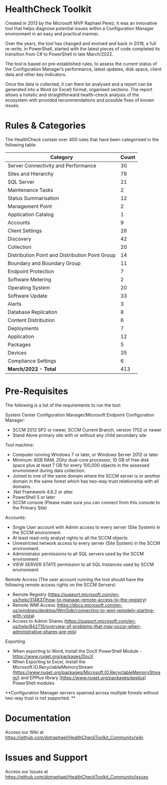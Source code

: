 # HealthCheck Toolkit
Created in 2013 by the Microsoft MVP Raphael Perez, it was an innovative tool that helps diagnose potential issues within a Configuration Manager environment in an easy and practical manner.

Over the years, the tool has changed and evolved and back in 2018, a full re-write, in PowerShell, started with the latest pieces of code completed its transition from C# to PowerShell in late March/2022.

The tool is based on pre-established rules, to assess the current status of the Configuration Manager’s performance, latest updates, disk space, client data and other key indicators.

Once the data is collected, it can them be analysed and a report can be generated into a Word (or Excel) format, organised sections. The report allows a holistic and straightforward health-check analysis of the ecosystem with provided recommendations and possible fixes of known issues.

# Rules & Categories
The HealthCheck contain over 400 rules that have been categorised in the following table:

| Category | Count |
| -- | -- |
| Server Connectivity and Performance | 30 |
| Sites and Hierarchy | 79 |
| SQL Server | 21 |
| Maintenance Tasks | 2 |
| Status Summarisation | 12 |
| Management Point | 2 |
| Application Catalog | 1 |
| Accounts | 9 |
| Client Settings | 26 |
| Discovery | 42 |
| Collection | 20 |
| Distribution Point and Distribution Point Group | 14 |
| Boundary and Boundary Group | 11 |
| Endpoint Protection | 7 |
| Software Metering | 2 |
| Operating System | 20 |
| Software Update | 33 |
| Alerts | 3 |
| Database Replication | 8 |
| Content Distribution | 6 |
| Deployments | 7 |
| Application | 12 |
| Packages | 5 |
| Devices | 35 |
| Compliance Settings | 6 |
| **March/2022 - Total** |  413 |

# Pre-Requisites
The following is a list of the requirements to run the tool:

System Center Configuration Manager/Microsoft Endpoint Configuration Manager:
* SCCM 2012 SP2 or newer, SCCM Current Branch, version 1702 or newer
* Stand Alone primary site with or without any child secondary site

Tool machine:
* Computer running Windows 7 or later, or Windows Server 2012 or later
* Minimum: 8GB RAM, 2Ghz dual-core processor, 10 GB of free disk space plus at least 7 GB for every 100,000 objects in the assessed environment during data collection.
* Joined to one of the same domain where the SCCM server is or another domain in the same forest which has two-way trust relationship with all domains.
* .Net Framework 4.6.2 or alter
* PowerShell 5 or later
* SCCM console (Please make sure you can connect from this console to the Primary Site)

Accounts:
* Single User account with Admin access to every server (Site System) in the SCCM environment
* At least read-only analyst rights to all the SCCM objects
* Unrestricted network access to every server (Site System) in the SCCM environment.
* Administrator permissions to all SQL servers used by the SCCM environment
* VIEW SERVER STATE permission to all SQL Instances used by SCCM environment

Remote Access (The user account running the tool should have the following remote access rights on the SCCM Servers)
* Remote Registry (https://support.microsoft.com/en-us/help/314837/how-to-manage-remote-access-to-the-registry)
* Remote WMI Access (https://docs.microsoft.com/en-us/windows/desktop/WmiSdk/connecting-to-wmi-remotely-starting-with-vista)
* Access to Admin Shares (https://support.microsoft.com/en-us/help/842715/overview-of-problems-that-may-occur-when-administrative-shares-are-mis)

Exporting
* When exporting to Word, Install the DocX PowerShell Module - https://www.nuget.org/packages/DocX
* When Exporting to Excel, Install the Microsoft.IO.RecyclableMemoryStream (https://www.nuget.org/packages/Microsoft.IO.RecyclableMemoryStream/) and EPPlus library (https://www.nuget.org/packages/epplus) PowerShell modules

**Configuration Manager servers spanned across multiple forests without two-way trust is not supported. **

# Documentation
Access our Wiki at https://github.com/dotraphael/HealthCheckToolkit_Community/wiki

# Issues and Support
Access our Issues at https://github.com/dotraphael/HealthCheckToolkit_Community/issues

